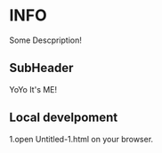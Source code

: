 # INFO

Some Descpription!

## SubHeader

YoYo It's ME!

## Local develpoment

1.open Untitled-1.html on your browser.


